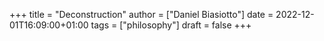 +++
title = "Deconstruction"
author = ["Daniel Biasiotto"]
date = 2022-12-01T16:09:00+01:00
tags = ["philosophy"]
draft = false
+++

